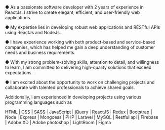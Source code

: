 ● As a passionate software developer with 2 years of experience in ReactJs, I strive to create elegant, efficient, and user-friendly web applications. 

● My expertise lies in developing robust web applications and RESTful APIs using ReactJs and NodeJs.

● I have experience working with both product-based and service-based companies, which has helped me gain a deep understanding of customer needs and business requirements.

● With my strong problem-solving skills, attention to detail, and willingness to learn, I am committed to delivering high-quality solutions that exceed expectations.

● I am excited about the opportunity to work on challenging projects and collaborate with talented professionals to achieve shared goals.

Additionally, I am experienced in developing projects using various programming languages such as

HTML | CSS | SASS | JavaScript | jQuery | ReactJS | Redux | Bootstrap | Node | Express | Mongoess | PHP | Laravel | MySQL | Restful api | Firebase | Adobe XD | Adobe photoshop | LightRoom | Figma
